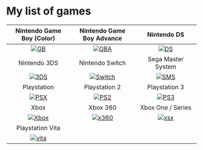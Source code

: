 # My list of games  






| <img width="330" height="1">Nintendo Game Boy (Color)<img width="330" height="1"> |<img width="330" height="1"> Nintendo Game Boy Advance<img width="330" height="1"> | <img width="330" height="1">Nintendo DS <img width="330" height="1">|
| :---: | :---: | :---: |
| [![GB](https://consolemods.org/wiki/images/thumb/b/b2/Game_Boy.png/200px-Game_Boy.png)](gb/gb.md) | [![GBA](https://consolemods.org/wiki/images/thumb/1/15/Game_Boy_Advance.png/200px-Game_Boy_Advance.png)](gba/gba.md) | [![DS](https://consolemods.org/wiki/images/thumb/3/37/DS.png/200px-DS.png)](ds/ds.md) |
| <img width="330" height="1">Nintendo 3DS<img width="330" height="1"> | <img width="330" height="1">Nintendo Switch<img width="330" height="1"> | <img width="330" height="1">Sega Master System<img width="330" height="1"> |
| [![3DS](https://consolemods.org/wiki/images/thumb/7/78/3DS.png/200px-3DS.png)](3ds/3ds.md) | [![Switch](https://consolemods.org/wiki/images/thumb/4/42/Nintendo_Switch.png/200px-Nintendo_Switch.png)](switch/switch.md) | [![SMS](https://consolemods.org/wiki/images/thumb/e/ea/SMS.png/200px-SMS.png)](sms/sms.md) |
| <img width="330" height="1">Playstation<img width="330" height="1"> | <img width="330" height="1">Playstation 2<img width="330" height="1"> | <img width="330" height="1">Playstation 3<img width="330" height="1"> |
|  [![PSX](https://consolemods.org/wiki/images/thumb/1/1b/PS1.png/200px-PS1.png)](psx/psx.md) | [![PS2](https://consolemods.org/wiki/images/thumb/4/45/PS2.png/200px-PS2.png)](ps2/ps2.md) | [![PS3](https://consolemods.org/wiki/images/thumb/8/80/PS3.png/200px-PS3.png)](ps3/ps3.md) |
| <img width="330" height="1">Xbox<img width="330" height="1"> | <img width="330" height="1">Xbox 360<img width="330" height="1"> | <img width="330" height="1">Xbox One / Series<img width="330" height="1"> |
| [![Xbox](https://consolemods.org/wiki/images/thumb/d/d4/Xbox.png/200px-Xbox.png)](xbox/xbox.md) | [![x360](https://consolemods.org/wiki/images/thumb/9/9a/Xbox_360.png/200px-Xbox_360.png)](x360/x360.md) | [![xsx](https://consolemods.org/wiki/images/thumb/1/14/Xbox_One.png/200px-Xbox_One.png)](xsx/xsx.md) |
| <img width="330" height="1">Playstation Vita<img width="330" height="1"> |<img width="330" height="1"><img width="330" height="1"> |<img width="330" height="1"><img width="330" height="1"> |
| [![vita](https://consolemods.org/wiki/images/thumb/b/bb/Vita_OLED.png/200px-Vita_OLED.png)](vita/vita.md) | | |

